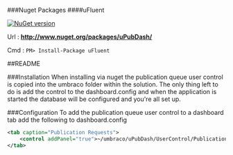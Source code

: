 ###Nuget Packages
####uFluent

[![NuGet version](https://badge.fury.io/nu/uPubDash.svg)](http://badge.fury.io/nu/uPubDash)

Url : **http://www.nuget.org/packages/uPubDash/**

Cmd : ```PM> Install-Package uFluent```

##README

###Installation
When installing via nuget the publication queue user control is copied into the umbraco folder within the solution.  The only thing left to do is add the control to the dashboard.config and when the application is started the database will be configured and you're all set up.

###Configuration
To add the publication queue user control to a dashboard tab add the following to dashboard.config

```XML
<tab caption="Publication Requests">
    <control addPanel="true">~/umbraco/uPubDash/UserControl/PublicationDashboard.ascx</control>
</tab>
```